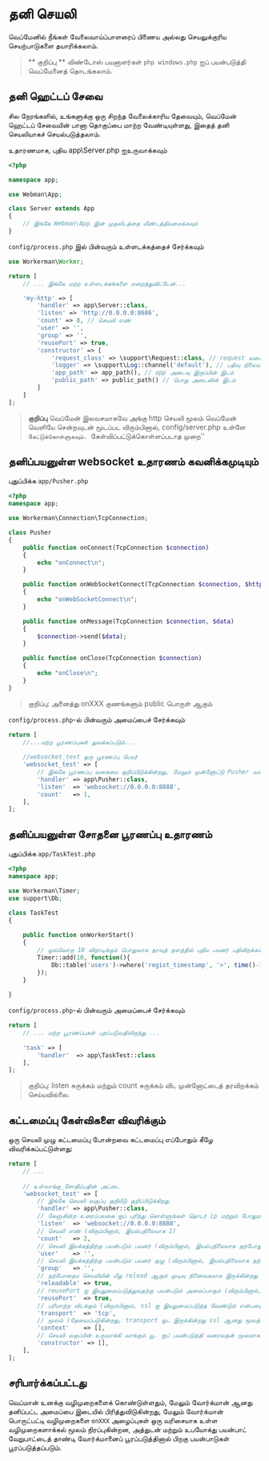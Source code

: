 # தனி செயலி

வெப்மேனில் நீங்கள் வேலைவாய்ப்பாளரைப் பிணைய அல்லது செயலுக்குரிய செயற்பாடுகளை தயாரிக்கலாம்.

> ** குறிப்பு **
> விண்டோஸ் பயனாளர்கள் `php windows.php` ஐப் பயன்படுத்தி வெப்மேனைத் தொடங்கலாம்.

## தனி ஹெட்டப் சேவை
சில நேரங்களில், உங்களுக்கு ஒரு சிறந்த வேலைக்காரிய தேவையும், வெப்மேன் ஹெட்டப் சேவையின் பானா தொகுப்பை மாற்ற வேண்டியுள்ளது, இதைத் தனி செயலியாகச் செயல்படுத்தலாம்.

உதாரணமாக, புதிய app\Server.php ஐஉருவாக்கவும்

```php
<?php

namespace app;

use Webman\App;

class Server extends App
{
    // இங்கே Webman\App இன் முதலிடத்தை மீண்டத்தியமைக்கவும்
}
```

`config/process.php` இல் பின்வரும் உள்ளடக்கத்தைச் சேர்க்கவும்

```php
use Workerman\Worker;

return [
    // ... இங்கே மற்ற உள்ளடக்கங்களை மறைத்துவிட்டேன்...

    'my-http' => [
        'handler' => app\Server::class,
        'listen' => 'http://0.0.0.0:8686',
        'count' => 8, // செயலி எண்
        'user' => '',
        'group' => '',
        'reusePort' => true,
        'constructor' => [
            'request_class' => \support\Request::class, // request வகை அமைக்கல்
            'logger' => \support\Log::channel('default'), // பதிவு நிலையான உதவி
            'app_path' => app_path(), // app அடைவு இருப்பின் இடம்
            'public_path' => public_path() // பொது அடைவின் இடம்
        ]
    ]
];
```

> **குறிப்பு**
> வெப்மேன் இலவசமாகவே அங்கு http செயலி மூலம் வெப்மேன் வெளியே சென்றவுடன் மூடப்பட விரும்பினால், config/server.php உள்ளே `கேட்டுக்கொள்ளுகவும். `கேள்விப்பட்டுக்கொள்ளப்படாத முறை''


## தனிப்பயனுள்ள websocket உதாரணம் கவனிக்கமுடியும்

புதுப்பிக்க `app/Pusher.php`
```php
<?php
namespace app;

use Workerman\Connection\TcpConnection;

class Pusher
{
    public function onConnect(TcpConnection $connection)
    {
        echo "onConnect\n";
    }

    public function onWebSocketConnect(TcpConnection $connection, $http_buffer)
    {
        echo "onWebSocketConnect\n";
    }

    public function onMessage(TcpConnection $connection, $data)
    {
        $connection->send($data);
    }

    public function onClose(TcpConnection $connection)
    {
        echo "onClose\n";
    }
}
```
> குறிப்பு: அனைத்து onXXX குணங்களும் public பொருள் ஆகும்

`config/process.php`-ல் பின்வரும் அமைப்பைச் சேர்க்கவும்
```php
return [
    //...மற்ற பூரணப்புகள் துவக்கப்படும்...
    
    //websocket_test ஒரு பூரணப்பு பெயர்
    'websocket_test' => [
        // இங்கே பூரணப்பு வகையை குறிப்பிடுக்கின்றது, மேலும் முன்னோட்டு Pusher வகை
        'handler' => app\Pusher::class,
        'listen'  => 'websocket://0.0.0.0:8888',
        'count'   => 1,
    ],
];
```

## தனிப்பயனுள்ள சோதனை பூரணப்பு உதாரணம்
புதுப்பிக்க `app/TaskTest.php`
```php
<?php
namespace app;

use Workerman\Timer;
use support\Db;

class TaskTest
{
  
    public function onWorkerStart()
    {
        // ஒவ்வொரு 10 விநாடிக்கும் பொதுவாக தரவுத் தளத்தில் புதிய பயனர் பதிவிறக்கம் எப்போதும் பரிசீலிக்கப்படும்
        Timer::add(10, function(){
            Db::table('users')->where('regist_timestamp', '>', time()-10)->get();
        });
    }
    
}
```
`config/process.php`-ல் பின்வரும் அமைப்பைச் சேர்க்கவும்
```php
return [
    // ... மற்ற பூரணப்புகள் புறப்படுவதிலிருந்து ...
    
    'task' => [
        'handler'  => app\TaskTest::class
    ],
];
```

> குறிப்பு: listen சுருக்கம் மற்றும் count சுருக்கம் விட முன்னோட்டைத் தரவிறக்கம் செய்யவில்லை.
## கட்டமைப்பு கேள்விகளை விவரிக்கும்

ஒரு செயலி முழு கட்டமைப்பு போன்றவை கட்டமைப்பு எப்போதும் கீழே விவரிக்கப்பட்டுள்ளது:
```php
return [
    // ... 
    
    // உள்வாங்கு_சோதிப்பதின் அட்டை
    'websocket_test' => [
        // இங்கே செயலி வகுப்பு குறியீடு குறிப்பிடுக்கிறது
        'handler' => app\Pusher::class,
        // கேளுகின்ற உரைப்பலகை ஐப் புரிந்து கொள்ளுங்கள் தொடர் ip மற்றும் போதுமான முகவரியைச் செருகவும் புரிந்துகொள்ளுங்கள் (விரும்பினால் தேர்வுசெய்கின்ற வழிமுறை இயக்குபடும்)
        'listen'  => 'websocket://0.0.0.0:8888',
        // செயலி எண் (விரும்பினால், இயல்புநிலையாக 1)
        'count'   => 2,
        // செயலி இயக்கத்திற்கு பயன்படும் பயனர் (விரும்பினால், இயல்புநிலையாக தற்போது பயனர்)
        'user'    => '',
        // செயலி இயக்கத்திற்கு பயன்படும் பயனர் குழு (விரும்பினால், இயல்புநிலையாக தற்போது பயனர் குழு)
        'group'   => '',
        // தற்போதைய செயலியின் மீது reload ஆகும் முடிவு நினைவகமாக இருக்கின்றது (விரும்பினால், இயல்புநிலையாக மொழிபெயர்க்கப்படுகின்றது)
        'reloadable' => true,
        // reusePort ஐ இயலுமைப்படுத்துவதற்கு பயன்படும் அமைப்பாகும் (விரும்பினால், php> 7.0 தவிர்க்கத் தேவை ஆகும் இதன் இயலுமைப்பாகும்)
        'reusePort'  => true,
        // பரிமாற்ற விடக்கும் (விரும்பினால், ssl ஐ இயலுமைப்படுத்த வேண்டும் என்பதை அமைக்க வேண்டும், பொதுவானது tcp ஆகும்)
        'transport'  => 'tcp',
        // மூலம் (தேவைப்படுகின்றது, transport ஓட இருக்கின்றது ssl ஆனது மூலத்தைப் படப்படுத்த வேண்டும்)
        'context'    => [], 
        // செயலி வகுப்பின் உருவாக்கி வாங்கும் யூ. ஐப் பயன்படுத்தி வரைவதன் மூலமாக ஏற்புடைய செயலி வகுப்பின் உருவாக்கி வாங்கும் யூ. ம் மாணவர்கள் வழங்கி வாங்குகின்றன் (விரும்பினால், தேர்வுசெய்கின்ற முறையை வழங்குங்கள்)
        'constructor' => [],
    ],
];
```

## சரிபார்க்கப்பட்டது
வெப்மான் உனக்கு வழிமுறைகளைக் கொண்டுள்ளதும், மேலும் வோர்க்மான் ஆனது தனிப்பட்ட அமைப்பை இடையில் பிரித்துவிடுகின்றது, மேலும் வோர்க்மான் பொருட்பட்டி வழிமுறைகளை `onXXX` அழைப்புகள் ஒரு வரிசையாக உள்ள வழிமுறைகளாக்கல் மூலம் நிரப்புகின்றன, அத்துடன் மற்றும் உபயோக்து பயன்பாட் வேறுபாட்டைத் தாண்டி வோர்க்மானைப் பூரப்படுத்தினால் பிறகு பயன்பாடுகள் பூரப்படுத்தப்படும்.
